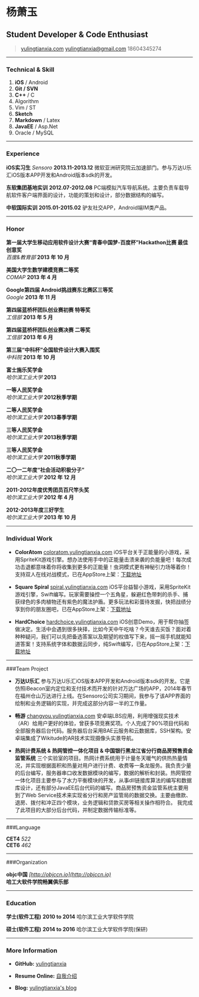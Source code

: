 # 杨萧玉
## Student Developer & Code Enthusiast

> [yulingtianxia.com](http://yulingtianxia.com)
> [yulingtianxia@gmail.com](mailto:yulingtianxia@gmail.com)
> 18604345274

------

### Technical & Skill

1. **iOS** / Android
1. **Git / SVN**
1. **C++** / C
1. Algorithm
1. Vim / ST
1. **Sketch**
1. **Markdown** / Latex
1. **JavaEE** / Asp.Net
1. Oracle / MySQL 

------

### Experience

**iOS实习生** *Sensoro* __2013.11-2013.12__
	微软亚洲研究院云加速部门。参与万达U乐汇iOS版本APP开发和Android版本sdk的开发。

**东软集团基地实训** __2012.07-2012.08__
	PC端模拟汽车导航系统。主要负责车载导航软件客户端界面的设计，功能的策划和设计，部分数据结构的编写。

**中软国际实训** __2015.01-2015.02__
	驴友社交APP，Android端IM类产品。  
	
------

### Honor

**第一届大学生移动应用软件设计大赛“青春中国梦-百度杯”Hackathon比赛 最佳创意奖**  
*百度&教育部*  __2013 年 10 月__  

**美国大学生数学建模竞赛二等奖**  
*COMAP*  __2013 年 4 月__  

**Google第四届 Android挑战赛东北赛区三等奖**  
*Google* __2013 年 11 月__  

**第四届蓝桥杯团队创业赛初赛 特等奖**  
*工信部* __2013 年 5 月__  

**第四届蓝桥杯团队创业赛决赛 二等奖**  
*工信部* __2013 年 6 月__  

**第三届“中科杯”全国软件设计大赛入围奖**  
*中科院* __2013 年 10 月__  

**富士施乐奖学金**  
*哈尔滨工业大学* __2013__  

**一等人民奖学金**  
*哈尔滨工业大学* __2012秋季学期__  

**二等人民奖学金**  
*哈尔滨工业大学* __2013春季学期__  

**三等人民奖学金**  
*哈尔滨工业大学* __2013秋季学期__  

**三等人民奖学金**  
*哈尔滨工业大学* __2011秋季学期__  

**二〇一二年度“社会活动积极分子”**  
*哈尔滨工业大学* __2012 年 12 月__  

**2011-2012年度优秀团员百尺竿头奖**  
*哈尔滨工业大学* __2012 年 4 月__  

**2012-2013年度三好学生**  
*哈尔滨工业大学* __2013 年 10 月__  

------

### Individual Work

* **ColorAtom**
	<a href=http://coloratom.yulingtianxia.com class=not-printed>coloratom.yulingtianxia.com</a>
	iOS平台关于正能量的小游戏，采用SpriteKit游戏引擎。想办法使用手中的正能量击溃来袭的负能量吧！每次成功击退都意味着你将收集到更多的正能量！虫洞模式更有神秘引力场等着你！支持双人在线对战模式，已在AppStore上架：[下载地址](https://itunes.apple.com/us/app/coloratom/id918469696?mt=8)

* **Square Spiral**
	<a href=http://spiral.yulingtianxia.com class=not-printed>spiral.yulingtianxia.com</a>
	iOS平台益智小游戏，采用SpriteKit游戏引擎，Swift编写。玩家需要操控一个五角星，躲避红色带刺的杀手、捕获绿色的多肉植物还有紫色的魔法护盾。更多玩法和彩蛋待发掘，快把战绩分享到你的朋友圈吧，已在AppStore上架：[下载地址](https://itunes.apple.com/us/app/square-spiral/id920811081?l=zh&ls=1&mt=8)  

* **HardChoice**
	<a href=http://hardchoice.yulingtianxia.com class=not-printed>hardchoice.yulingtianxia.com</a>
	iOS创意Demo，用于帮你抽签做决定。生活中会遇到很多抉择，比如今天中午吃啥？今天谁去买饭？面对着种种疑问，我们可以先把备选答案以及期望的权值写下来，摇一摇手机就能知道答案！支持系统字体和数据云同步，纯Swift编写，已在AppStore上架：[下载地址](https://itunes.apple.com/us/app/hardchoice/id923977271?l=zh&ls=1&mt=8)

------

###Team Project

* **万达U乐汇**
	参与万达U乐汇iOS版本APP开发和Android版本sdk的开发。它是仿照iBeacon室内定位和支付技术而开发的针对万达广场的APP，2014年春节在福州仓山万达进行上线。在Sensoro公司实习期间，我参与了该APP界面的绘制和业务逻辑的实现，并完成这部分内容一半的工作量。  

* **畅游**
	<a href=http://changyou.yulingtianxia.com class=not-printed>changyou.yulingtianxia.com</a>
	安卓端LBS应用，利用增强现实技术（AR）给用户更好的体验，曾获多项竞赛奖项。个人完成了90%项目代码和全部服务器后台代码。服务器后台采用BAE云服务和云数据库，SSH架构。安卓端集成了Wikitude的AR技术实现摄像头实景导航。  

* **热网计费系统 & 热网管控一体化项目 & 中国银行黑龙江省分行商品房预售资金监管系统**
	三个实验室的项目。热网计费系统用于计量冬天暖气的供热热量情况，并实现根据面积和热量对用户进行计费、收费等一条龙服务。我负责少量的后台编写，服务器串口收发数据模块的编写，数据的解析和封装。热网管控一体化项目主要参与了水力平衡模块的开发，从事dll链接库算法的编写和数据库设计，还有部分JavaEE后台代码的编写。商品房预售资金监管系统主要用到了Web Service技术来实现省分行和房产监管局的数据交换。主要由缴款、退房、拨付和冲正四个模块，业务逻辑和贷款买房等相关操作相符合。 我完成了此项目的大部分后台代码，并制定数据传输标准等。  
	  
------

###Language

**CET4** *522*  
**CET6** *462*  

------

###Organization

**objc中国** *[http://objccn.io](http://objccn.io)*   
**哈工大软件学院畅翼俱乐部**  

------

### Education

**学士(软件工程)** __2010 to 2014__
	哈尔滨工业大学软件学院

**硕士(软件工程)** __2014 to 2016__
	哈尔滨工业大学软件学院(保研)

------

### More Information  

* **GitHub:** [yulingtianxia](https://github.com/yulingtianxia)  

* **Resume Online:** [自我介绍](http://resume.yulingtianxia.com)  

* **Blog:** [yulingtianxia's blog](http://yulingtianxia.com)  


<script>
  (function(i,s,o,g,r,a,m){i['GoogleAnalyticsObject']=r;i[r]=i[r]||function(){
  (i[r].q=i[r].q||[]).push(arguments)},i[r].l=1*new Date();a=s.createElement(o),
  m=s.getElementsByTagName(o)[0];a.async=1;a.src=g;m.parentNode.insertBefore(a,m)
  })(window,document,'script','//www.google-analytics.com/analytics.js','ga');

  ga('create', 'UA-49704553-1', 'auto');
  ga('send', 'pageview');

</script>